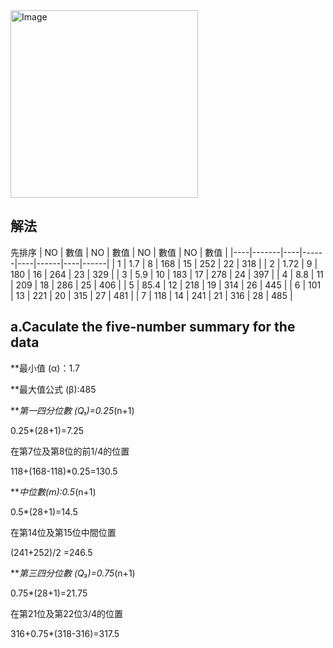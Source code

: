 <img width="300" height="300" alt="Image" src="https://github.com/user-attachments/assets/65a9a232-46db-411e-a952-0f0776878953" />

## 解法
先排序
| NO | 數值  | NO | 數值 | NO | 數值 | NO | 數值 |
|----|-------|----|------|----|------|----|------|
| 1  | 1.7   | 8  | 168  | 15 | 252  | 22 | 318  |
| 2  | 1.72  | 9  | 180  | 16 | 264  | 23 | 329  |
| 3  | 5.9   | 10 | 183  | 17 | 278  | 24 | 397  |
| 4  | 8.8   | 11 | 209  | 18 | 286  | 25 | 406  |
| 5  | 85.4  | 12 | 218  | 19 | 314  | 26 | 445  |
| 6  | 101   | 13 | 221  | 20 | 315  | 27 | 481  |
| 7  | 118   | 14 | 241  | 21 | 316  | 28 | 485  |

## a.Caculate the five-number summary for the data

**最小值 (α)：1.7 

**最大值公式 (β):485 

***第一四分位數 (Q₁)=0.25*(n+1)

0.25*(28+1)=7.25

在第7位及第8位的前1/4的位置

118+(168-118)*0.25=130.5

***中位數(m):0.5*(n+1)

0.5*(28+1)=14.5

在第14位及第15位中間位置

(241+252)/2 =246.5

***第三四分位數 (Q₃)=0.75*(n+1)

0.75*(28+1)=21.75

在第21位及第22位3/4的位置

316+0.75*(318-316)=317.5

